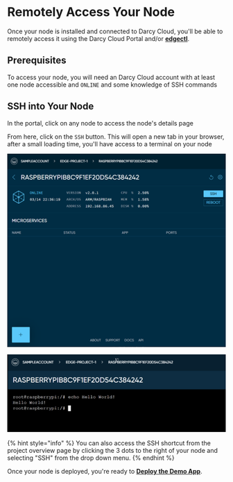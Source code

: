 # Remotely Access Your Node

Once your node is installed and connected to Darcy Cloud, you'll be able to remotely access it using the Darcy Cloud Portal and/or [**edgectl**](../../get-started-edgectl/).

## Prerequisites <a href="#prereqs" id="prereqs"></a>

To access your node, you will need an Darcy Cloud account with at least one node accessible and `ONLINE` and some knowledge of SSH commands

## SSH into Your Node

In the portal, click on any node to access the node's details page

From here, click on the `SSH` button. This will open a new tab in your browser, after a small loading time, you'll have access to a terminal on your node

![Node Detail Page](../../../.gitbook/assets/7done.png)

![SSH Terminal Page](<../../../.gitbook/assets/Screen Shot 2022-04-08 at 1.36.50 PM.png>)

{% hint style="info" %}
You can also access the SSH shortcut from the project overview page by clicking the 3 dots to the right of your node and selecting "SSH" from the drop down menu.
{% endhint %}

Once your node is deployed, you're ready to [**Deploy the Demo App**](../get-started-deploy-app.md).
